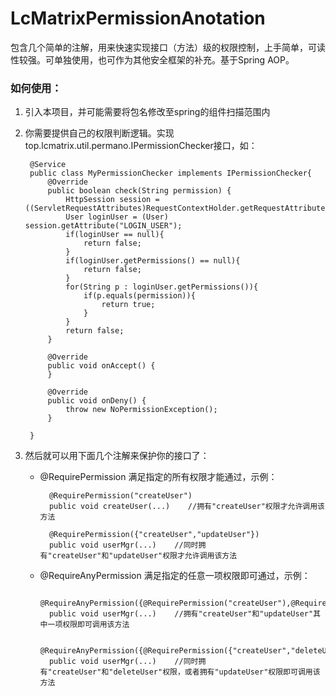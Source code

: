 # LcMatrixPermissionAnotation
包含几个简单的注解，用来快速实现接口（方法）级的权限控制，上手简单，可读性较强。可单独使用，也可作为其他安全框架的补充。基于Spring AOP。

### 如何使用：

1. 引入本项目，并可能需要将包名修改至spring的组件扫描范围内
2. 你需要提供自己的权限判断逻辑。实现top.lcmatrix.util.permano.IPermissionChecker接口，如：

        @Service
        public class MyPermissionChecker implements IPermissionChecker{
            @Override
            public boolean check(String permission) {
                HttpSession session = ((ServletRequestAttributes)RequestContextHolder.getRequestAttributes()).getRequest().getSession();
                User loginUser = (User) session.getAttribute("LOGIN_USER");
                if(loginUser == null){
                    return false;
                }
                if(loginUser.getPermissions() == null){
                    return false;
                }
                for(String p : loginUser.getPermissions()){
                    if(p.equals(permission)){
                        return true;
                    }
                }
                return false;
            }

            @Override
            public void onAccept() {
            }

            @Override
            public void onDeny() {
                throw new NoPermissionException();
            }

        }
3. 然后就可以用下面几个注解来保护你的接口了：

    * @RequirePermission 满足指定的所有权限才能通过，示例：

            @RequirePermission("createUser")
            public void createUser(...)    //拥有"createUser"权限才允许调用该方法

            @RequirePermission({"createUser","updateUser"})
            public void userMgr(...)    //同时拥有"createUser"和"updateUser"权限才允许调用该方法
    * @RequireAnyPermission  满足指定的任意一项权限即可通过，示例：
     
            @RequireAnyPermission({@RequirePermission("createUser"),@RequirePermission("updateUser")})
            public void userMgr(...)    //拥有"createUser"和"updateUser"其中一项权限即可调用该方法
            
            @RequireAnyPermission({@RequirePermission({"createUser","deleteUser"}),@RequirePermission("updateUser")})
            public void userMgr(...)    //同时拥有"createUser"和"deleteUser"权限，或者拥有"updateUser"权限即可调用该方法
